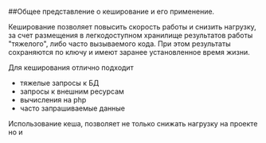 ##Общее представление о кеширование и его применение.

Кеширование позволяет повысить скорость работы и снизить нагрузку, за счет размещения 
в легкодоступном хранилище результатов работы "тяжелого", либо часто вызываемого кода. При этом
результаты сохраняются по ключу и имеют заранее установленное время жизни.

Для кеширования отлично подходит
- тяжелые запросы к БД
- запросы к внешним ресурсам
- вычисления на php
- часто запрашиваемые данные

Использование кеша, позволяет не только снижать нагрузку на проекте но и 